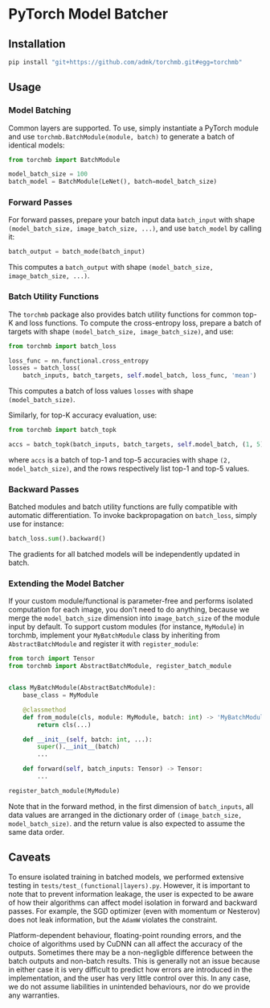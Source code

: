 # PyTorch Model Batcher

## Installation

```bash
pip install "git+https://github.com/admk/torchmb.git#egg=torchmb"
```

## Usage

### Model Batching

Common layers are supported. To use, simply instantiate a PyTorch module
and use `torchmb.BatchModule(module, batch)`
to generate a batch of identical models:
```python
from torchmb import BatchModule

model_batch_size = 100
batch_model = BatchModule(LeNet(), batch=model_batch_size)
```

### Forward Passes

For forward passes,
prepare your batch input data `batch_input`
with shape `(model_batch_size, image_batch_size, ...)`,
and use `batch_model` by calling it:
```python
batch_output = batch_mode(batch_input)
```
This computes a `batch_output`
with shape `(model_batch_size, image_batch_size, ...)`.

### Batch Utility Functions

The `torchmb` package also provides batch utility functions
for common top-K and loss functions.
To compute the cross-entropy loss,
prepare a batch of targets
with shape `(model_batch_size, image_batch_size)`,
and use:
```python
from torchmb import batch_loss

loss_func = nn.functional.cross_entropy
losses = batch_loss(
    batch_inputs, batch_targets, self.model_batch, loss_func, 'mean')
```
This computes a batch of loss values `losses`
with shape `(model_batch_size)`.

Similarly, for top-K accuracy evaluation, use:
```python
from torchmb import batch_topk

accs = batch_topk(batch_inputs, batch_targets, self.model_batch, (1, 5))
```
where `accs` is a batch of top-1 and top-5 accuracies
with shape `(2, model_batch_size)`,
and the rows respectively list top-1 and top-5 values.

### Backward Passes

Batched modules and batch utility functions
are fully compatible with automatic differentiation.
To invoke backpropagation on `batch_loss`,
simply use for instance:
```python
batch_loss.sum().backward()
```
The gradients for all batched models
will be independently updated in batch.

### Extending the Model Batcher

If your custom module/functional
is parameter-free and performs isolated computation
for each image,
you don't need to do anything,
because we merge the `model_batch_size` dimension
into `image_batch_size` of the module input by default.
To support custom modules
(for instance, `MyModule`) in torchmb,
implement your `MyBatchModule` class
by inheriting from `AbstractBatchModule`
and register it with `register_module`:
```python
from torch import Tensor
from torchmb import AbstractBatchModule, register_batch_module


class MyBatchModule(AbstractBatchModule):
    base_class = MyModule

    @classmethod
    def from_module(cls, module: MyModule, batch: int) -> 'MyBatchModule':
        return cls(...)

    def __init__(self, batch: int, ...):
        super().__init__(batch)
        ...

    def forward(self, batch_inputs: Tensor) -> Tensor:
        ...

register_batch_module(MyModule)
```
Note that in the forward method,
in the first dimension of `batch_inputs`,
all data values are arranged
in the dictionary order of `(image_batch_size, model_batch_size)`.
and the return value is also expected
to assume the same data order.

## Caveats

To ensure isolated training in batched models,
we performed extensive testing in `tests/test_(functional|layers).py`.
However, it is important to note that
to prevent information leakage,
the user is expected to be aware
of how their algorithms can affect model isolation
in forward and backward passes.
For example,
the SGD optimizer (even with momentum or Nesterov)
does not leak information,
but the `AdamW` violates the constraint.

Platform-dependent behaviour, floating-point rounding errors,
and the choice of algorithms used by CuDNN
can all affect the accuracy of the outputs.
Sometimes there may be a non-negligble difference
between the batch outputs and non-batch results.
This is generally not an issue
because in either case it is very difficult to predict
how errors are introduced in the implementation,
and the user has very little control over this.
In any case,
we do not assume liabilities in unintended behaviours,
nor do we provide any warranties.
